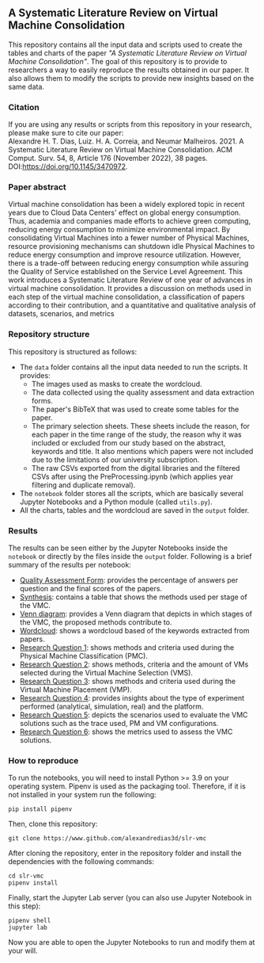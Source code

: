 ## A Systematic Literature Review on Virtual Machine Consolidation

This repository contains all the input data and scripts used to create the tables and charts of the paper _"A Systematic Literature Review on Virtual Machine Consolidation"_. The goal of this repository is to provide to researchers a way to easily reproduce the results obtained in our paper. It also allows them to modify the scripts to provide new insights based on the same data.

### Citation 
If you are using any results or scripts from this repository in your research, please make sure to cite our paper:  
Alexandre H. T. Dias, Luiz. H. A. Correia, and Neumar Malheiros. 2021. A Systematic Literature Review on Virtual Machine Consolidation. ACM Comput. Surv. 54, 8, Article 176 (November 2022), 38 pages. DOI:https://doi.org/10.1145/3470972.

### Paper abstract

Virtual machine consolidation has been a widely explored topic in recent years due to Cloud Data Centers' effect on global energy consumption. Thus, academia and companies made efforts to achieve green computing, reducing energy consumption to minimize environmental impact. By consolidating Virtual Machines into a fewer number of Physical Machines, resource provisioning mechanisms can shutdown idle Physical Machines to reduce energy consumption and improve resource utilization. However, there is a trade-off between reducing energy consumption while assuring the Quality of Service established on the Service Level Agreement. This work introduces a Systematic Literature Review of one year of advances in virtual machine consolidation. It provides a discussion on methods used in each step of the virtual machine consolidation, a classification of papers according to their contribution, and a quantitative and qualitative analysis of datasets, scenarios, and metrics

### Repository structure

This repository is structured as follows:
-	The ```data``` folder contains all the input data needed to run the scripts. It provides: 
	- The images used as masks to create the wordcloud.
	- The data collected using the quality assessment and data extraction forms.
	- The paper's BibTeX that was used to create some tables for the paper.
	- The primary selection sheets. These sheets include the reason, for each paper in the time range of the study, the reason why it was included or excluded from our study based on the abstract, keywords and title. It also mentions which papers were not included due to the limitations of our university subscription.
	- The raw CSVs exported from the digital libraries and the filtered CSVs after using the PreProcessing.ipynb (which applies year filtering and duplicate removal).
-	The ```notebook``` folder stores all the scripts, which are basically several Jupyter Notebooks and a Python module (called ```utils.py```).
-	All the charts, tables and the wordcloud are saved in the ```output``` folder.

### Results

The results can be seen either by the Jupyter Notebooks inside the ```notebook``` or directly by the files inside the ```output``` folder. Following is a brief summary of the results per notebook:
-	[Quality Assessment Form](https://github.com/alexandredias3d/slr-vmc/blob/master/notebook/QualityAssesment.ipynb): provides the percentage of answers per question and the final scores of the papers.
-	[Synthesis](https://github.com/alexandredias3d/slr-vmc/blob/master/notebook/SynthesisTable.ipynb): contains a table that shows the methods used per stage of the VMC.
-	[Venn diagram](https://github.com/alexandredias3d/slr-vmc/blob/master/notebook/Venn.ipynb): provides a Venn diagram that depicts in which stages of the VMC, the proposed methods contribute to.
-	[Wordcloud](https://github.com/alexandredias3d/slr-vmc/blob/master/notebook/Wordcloud.ipynb): shows a wordcloud based of the keywords extracted from papers.
-	[Research Question 1](https://github.com/alexandredias3d/slr-vmc/blob/master/notebook/ResearchQuestion1.ipynb): shows methods and criteria used during the Physical Machine Classification (PMC).
-	[Research Question 2](https://github.com/alexandredias3d/slr-vmc/blob/master/notebook/ResearchQuestion2.ipynb): shows methods, criteria and the amount of VMs selected during the Virtual Machine Selection (VMS).
-	[Research Question 3](https://github.com/alexandredias3d/slr-vmc/blob/master/notebook/ResearchQuestion3.ipynb): shows methods and criteria used during the Virtual Machine Placement (VMP).
-	[Research Question 4](https://github.com/alexandredias3d/slr-vmc/blob/master/notebook/ResearchQuestion4.ipynb): provides insights about the type of experiment performed (analytical, simulation, real) and the platform.
-	[Research Question 5](https://github.com/alexandredias3d/slr-vmc/blob/master/notebook/ResearchQuestion5.ipynb): depicts the scenarios used to evaluate the VMC solutions such as the trace used, PM and VM configurations.
-	[Research Question 6](https://github.com/alexandredias3d/slr-vmc/blob/master/notebook/ResearchQuestion6.ipynb): shows the metrics used to assess the VMC solutions.


### How to reproduce

To run the notebooks, you will need to install Python >= 3.9 on your operating system. Pipenv is used as the packaging tool. Therefore, if it is not installed in your system run the following:
```
pip install pipenv
```

Then, clone this repository:
```
git clone https://www.github.com/alexandredias3d/slr-vmc
```

After cloning the repository, enter in the repository folder and install the dependencies with the following commands:
```
cd slr-vmc
pipenv install
```

Finally, start the Jupyter Lab server (you can also use Jupyter Notebook in this step):
```
pipenv shell
jupyter lab
```

Now you are able to open the Jupyter Notebooks to run and modify them at your will.
